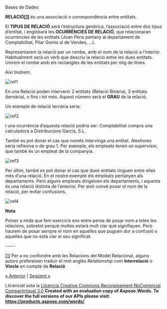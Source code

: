 Bases de Dades


**RELACIÓ<a name="_ftnref1"></a>[\[1\]](#_ftn1 "_ftnref1")** és una associació o correspondència entre entitats. 

El **TIPUS DE RELACIÓ** serà l’estructura genèrica, l’associació entre dos tipus d’entitat, i englobarà les **OCURRÈNCIES DE RELACIÓ**, que relacionaran ocurrències de les entitats (Joan Peris pertany al departament de Comptabilitat, Pilar Gomis al de Vendes, ...). 

Representarem la relació per un rombe, amb el nom de la relació a l’interior. Habitualment serà un verb que descriu la relació entre les dues entitats. Unirem el rombe amb els rectangles de les entitats per mig de línies. 

Així tindrem: 

![ref1]

En una Relació poden intervenir 2 entitats (Relació Binària), 3 entitats (ternària), o fins i tot més. Aquest número serà el **GRAU** de la relació. 

Un exemple de relació ternària seria: 

![ref2]

I una ocurrència d’aquesta relació podria ser: Comptabilitat compra una calculadora a Distribucions Garcia, S.L. 

També es pot donar el cas que només intervinga una entitat. Aleshores seria reflexiva o de grau 1. Per exemple, els empleats tenen un supervisor, que també és un empleat de la companyia. 

![ref3]

Per últim, també es pot donar el cas que dues entitats tinguen entre elles més d’una relació. En el nostre exemple els empleats pertanyen als departaments. Però alguns empleats dirigeixen els departaments, i aquesta és una relació distinta de l’anterior. Per això convé posar el nom de la relació, per evitar confusions. 

![ref4]



**Nota**

Potser a mida que fem exercicis ens entre perea de posar nom a totes les relacions, sobretot perquè moltes estarà molt clar què signifiquen. Però haurem de posar sempre el nom en aquelles que puguen dur a confusió o aquelles que no està clar el seu significat. 


\-----

<a name="_ftn1"></a>[\[1\]](#_ftnref1 "_ftn1") Per a no confondre amb les Relacions del Model Relacional, alguns autors prefereixen traduir el mot anglès *Relationship* com **Interrelació** o **Vincle** en compte de **Relació**

[« Anterior](4_les_relacions_del_model_er.md) | [Següent »](aplicaci_a_lexemple1.md)

Llicenciat sota la [Llicència Creative Commons Reconeixement NoComercial CompartirIgual 3.0](http://creativecommons.org/licenses/by-nc-sa/3.0/)
**Created with an evaluation copy of Aspose.Words. To discover the full versions of our APIs please visit: https://products.aspose.com/words/**

[ref1]: 41_relaci.002.png
[ref2]: 41_relaci.003.png
[ref3]: 41_relaci.004.png
[ref4]: 41_relaci.005.png
